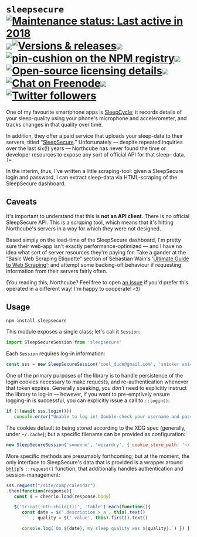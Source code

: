 `sleepsecure` <a target="_blank" href="https://github.com/ELLIOTTCABLE/sleepsecure/pulse/monthly"><img alt='Maintenance status: Last active in 2018' src="https://img.shields.io/maintenance/yes/2018.svg"></a><img src="http://elliottcable.s3.amazonaws.com/p/8x8.png"><a target="_blank" href="https://github.com/ELLIOTTCABLE/sleepsecure/releases"><img alt='Versions & releases' src="https://img.shields.io/npm/v/sleepsecure.svg?label=release"></a><img src="http://elliottcable.s3.amazonaws.com/p/8x8.png"><a target="_blank" href="https://npmjs.com/package/pin-cushion"><img alt='pin-cushion on the NPM registry' src="https://img.shields.io/npm/dt/pin-cushion.svg?label=npm+installs"></a><img src="http://elliottcable.s3.amazonaws.com/p/8x8.png"><a target="_blank" href="COPYING.text"><img alt='Open-source licensing details' src="https://img.shields.io/badge/license-0BSD-blue.svg"></a><img src="http://elliottcable.s3.amazonaws.com/p/8x8.png"><a target="_blank" href="http://ell.io/IRC"><img alt='Chat on Freenode' src="https://img.shields.io/badge/chat-IRC-blue.svg"></a><img src="http://elliottcable.s3.amazonaws.com/p/8x8.png"><a target="_blank" href="http://twitter.com/ELLIOTTCABLE"><img alt='Twitter followers' src="https://img.shields.io/twitter/follow/ELLIOTTCABLE.svg?style=flat&label=followers&logo=twitter&color=blue"></a>
=============
One of my favourite smartphone apps is [SleepCycle][]; it records details of your sleep-quality
using your phone's microphone and accelerometer, and tracks changes in that quality over time.

In addition, they offer a paid service that uploads your sleep-data to their servers, titled
“[SleepSecure][].” Unfortunately — despite repeated inquiries over the last six(!) years — Northcube
has never found the time or developer resources to expose any sort of official API for that sleep-
data. `)=`

In the interim, thus, I've written a little scraping-tool: given a SleepSecure login and password, I
can extract sleep-data via HTML-scraping of the SleepSecure dashboard.

   [SleepCycle]: <https://sleepcycle.com> "Smart alarm-clock for iOS and Android"
   [SleepSecure]: <https://s.sleepcycle.com> "Northcube's sleep-data-tracking service"

Caveats
-------
It's important to understand that this is **not an API client**. There is no official SleepSecure
API. This is a *scraping* tool, which means that it's hitting Northcube's servers in a way for which
they were not designed.

Based simply on the load-time of the SleepSecure dashboard, I'm pretty sure their web-app isn't
exactly performance-optimized — and I have no idea what sort of server resources they're paying for.
Take a gander at the “Basic Web Scraping Etiquette” section of Sebastian Wain's ‘[Ultimate Guide to
Web Scraping]’; and attempt some backing-off behaviour if requesting information from their servers
fairly often.

(You reading this, Northcube? Feel free to open [an Issue][issues] if you'd prefer this operated in
a different way! I'm happy to cooperate! `<3`)

   [Ultimate Guide to Web Scraping]: <http://blog.databigbang.com/tag/the-ultimate-guide-to-web-scraping/>
      "Sebastian Wain's write-up on web-scraping"
   [issues]: <https://github.com/ELLIOTTCABLE/sleepsecure/issues> "Issues for this project"

Usage
-----
```sh
npm install sleepsecure
```

This module exposes a single class; let's call it `Session`:

```js
import SleepSecureSession from 'sleepsecure'
```

Each `Session` requires log-in information:

```js
const sss = new SleepSecureSession('cool_dude@gmail.com', 'snicker snicker sekrit')
```

One of the primary purposes of the library is to handle persistence of the login cookies necessary
to make requests, and re-authentication whenever that token expires. Generally speaking, you *don't*
need to explicitly instruct the library to log-in — however, if you want to pre-emptively ensure
logging-in is successful, you can explicitly issue a call to `::login()`:

```js
if (!(await sss.login()))
   console.error("Unable to log in! Double-check your username and password?")
```

The cookies default to being stored according to the XDG spec (generally, under `~/.cache`); but a
specific filename can be provided as configuration:

```js
new SleepSecureSession('someone', 'wizardry', { cookie_store_path: '~/.sleepsecure.txt' })
```

More specific methods are presumably forthcoming; but at the moment, the only interface to
SleepSecure's data that is provided is a wrapper around [`bhttp`][bhttp]'s `::request()` function,
that additionally handles authentication and session-management:

```js
sss.request("/site/comp/calendar")
.then(function(response){
   const $ = cheerio.load(response.body)

   $('tr:not(:nth-child(1))', 'table').each(function(){
      const date = $('.description > a', this).text()
          , quality = $('.value', this).first().text()

      console.log(`On ${date}, my sleep quality was ${quality}.`) }) })
```

   [bhttp]: <https://github.com/joepie91/node-bhttp> "Sven Slootweg's `bhttp` session-management library"
